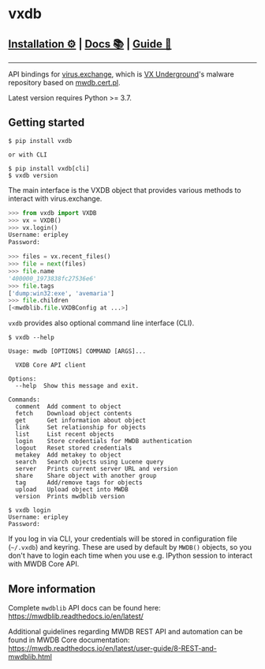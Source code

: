 # vxdb

## [Installation ⚙️](#getting-started) | [Docs 📚](https://mwdblib.readthedocs.io/en/latest/) | [Guide 📕](https://mwdb.readthedocs.io/en/latest/user-guide/8-REST-and-mwdblib.html)

---

API bindings for [virus.exchange](https://virus.exchange), which is [VX Underground](https://www.vx-underground.org/)'s malware repository based on [mwdb.cert.pl](https://mwdb.cert.pl).

Latest version requires Python >= 3.7.

## Getting started

```console
$ pip install vxdb

or with CLI

$ pip install vxdb[cli]
$ vxdb version
```

The main interface is the VXDB object that provides various methods to interact with virus.exchange.

```python
>>> from vxdb import VXDB
>>> vx = VXDB()
>>> vx.login()
Username: eripley
Password:

>>> files = vx.recent_files()
>>> file = next(files)
>>> file.name
'400000_1973838fc27536e6'
>>> file.tags
['dump:win32:exe', 'avemaria']
>>> file.children
[<mwdblib.file.VXDBConfig at ...>]
```

`vxdb` provides also optional command line interface (CLI).

```console
$ vxdb --help

Usage: mwdb [OPTIONS] COMMAND [ARGS]...

  VXDB Core API client

Options:
  --help  Show this message and exit.

Commands:
  comment  Add comment to object
  fetch    Download object contents
  get      Get information about object
  link     Set relationship for objects
  list     List recent objects
  login    Store credentials for MWDB authentication
  logout   Reset stored credentials
  metakey  Add metakey to object
  search   Search objects using Lucene query
  server   Prints current server URL and version
  share    Share object with another group
  tag      Add/remove tags for objects
  upload   Upload object into MWDB
  version  Prints mwdblib version

$ vxdb login
Username: eripley
Password:
```

If you log in via CLI, your credentials will be stored in configuration file (`~/.vxdb`) and keyring. These are used by
default by `MWDB()` objects, so you don't have to login each time when you use e.g. IPython session to interact
with MWDB Core API.

## More information

Complete `mwdblib` API docs can be found here: https://mwdblib.readthedocs.io/en/latest/

Additional guidelines regarding MWDB REST API and automation can be found in MWDB Core documentation: https://mwdb.readthedocs.io/en/latest/user-guide/8-REST-and-mwdblib.html